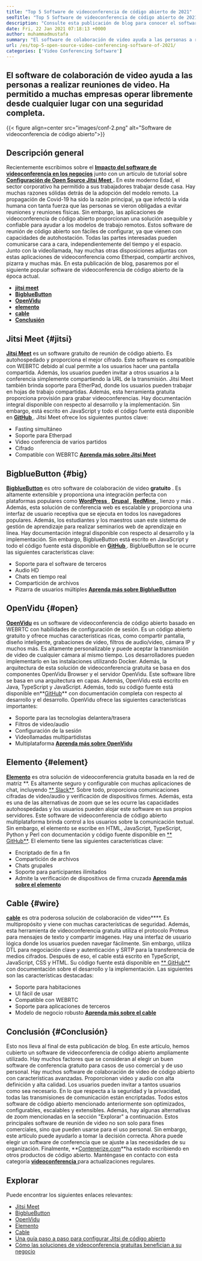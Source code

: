 ```yaml
---
title: "Top 5 Software de videoconferencia de código abierto de 2021" 
seoTitle: "Top 5 Software de videoconferencia de código abierto de 2021" 
description: "Consulte esta publicación de blog para conocer el software de videoconferencia de código abierto superior, que incluye Jitsi Meet, BigblueButton, OpenVidu, Element y Wire." 
date: Fri, 22 Jan 2021 07:18:13 +0000
author: muhammadmustafa
summary: "El software de colaboración de video ayuda a las personas a realizar reuniones de video. Ha permitido a muchas empresas operar libremente desde cualquier lugar con una seguridad completa." 
url: /es/top-5-open-source-video-conferencing-software-of-2021/
categories: ['Video Conferencing Software']
---
```


## El software de colaboración de video ayuda a las personas a realizar reuniones de video. Ha permitido a muchas empresas operar libremente desde cualquier lugar con una seguridad completa.

{{< figure align=center src="images/conf-2.png" alt="Software de videoconferencia de código abierto">}}


## Descripción general
Recientemente escribimos sobre el [ **Impacto del software de videoconferencia en los negocios**][1] junto con un artículo de tutorial sobre [ **Configuración de Open Source Jitsi Meet** ][2]**.** En este moderno Edad, el sector corporativo ha permitido a sus trabajadores trabajar desde casa. Hay muchas razones sólidas detrás de la adopción del modelo remoto. La propagación de Covid-19 ha sido la razón principal, ya que infectó la vida humana con tanta fuerza que las personas se vieron obligadas a evitar reuniones y reuniones físicas. Sin embargo, las aplicaciones de videoconferencia de código abierto proporcionan una solución asequible y confiable para ayudar a los modelos de trabajo remotos.
Estos software de reunión de código abierto son fáciles de configurar, ya que vienen con capacidades de autohostación. Todas las partes interesadas pueden comunicarse cara a cara, independientemente del tiempo y el espacio. Junto con la videollamada, hay muchas otras disposiciones adjuntas con estas aplicaciones de videoconferencia como Etherpad, compartir archivos, pizarra y muchas más. En esta publicación de blog, pasaremos por el siguiente popular software de videoconferencia de código abierto de la época actual.
* [ **jitsi meet** ][3]
* **[BigblueButton][4]** 
* **[OpenVidu][5]** 
* **[elemento][6]** 
* [ **cable** ][7]
* **[Conclusión][8]** 

## Jitsi Meet {#jitsi}

[ **Jitsi Meet**][9] es un software gratuito de reunión de código abierto. Es autohospedado y proporciona el mejor cifrado. Este software es compatible con WEBRTC debido al cual permite a los usuarios hacer una pantalla compartida. Además, los usuarios pueden invitar a otros usuarios a la conferencia simplemente compartiendo la URL de la transmisión. Jitsi Meet también brinda soporte para EtherPad, donde los usuarios pueden trabajar en hojas de trabajo compartidas. Además, esta herramienta gratuita proporciona provisión para grabar videoconferencias. Hay documentación integral disponible con respecto al desarrollo y la implementación. Sin embargo, está escrito en JavaScript y todo el código fuente está disponible en [**GitHub** ][10].
Jitsi Meet ofrece los siguientes puntos clave:
  * Fasting simultáneo
  * Soporte para Etherpad
  * Video conferencia de varios partidos
  * Cifrado
  * Compatible con WEBRTC
[ **Aprenda más sobre Jitsi Meet** ][11]

## BigblueButton {#big}

[ **BigblueButton**][12] es otro software de colaboración de video **gratuito** . Es altamente extensible y proporciona una integración perfecta con plataformas populares como [ **WordPress** ][13], [ **Drupal** ][14], [ **RedMine** ][15], lienzo y más . Además, esta solución de conferencia web es escalable y proporciona una interfaz de usuario receptiva que se ejecuta en todos los navegadores populares. Además, los estudiantes y los maestros usan este sistema de gestión de aprendizaje para realizar seminarios web de aprendizaje en línea. Hay documentación integral disponible con respecto al desarrollo y la implementación. Sin embargo, BigblueButton está escrito en JavaScript y todo el código fuente está disponible en [**GitHub** ][16].
BigblueButton se le ocurre las siguientes características clave:
  * Soporte para el software de terceros
  * Audio HD
  * Chats en tiempo real
  * Compartición de archivos
  * Pizarra de usuarios múltiples
[ **Aprenda más sobre BigblueButton** ][17]

## OpenVidu {#open}

[ **OpenVidu**][18] es un software de videoconferencia de código abierto basado en WEBRTC con habilidades de configuración de sesión. Es un código abierto gratuito y ofrece muchas características ricas, como compartir pantalla, diseño inteligente, grabaciones de video, filtros de audio/video, cámara IP y muchos más. Es altamente personalizable y puede aceptar la transmisión de video de cualquier cámara al mismo tiempo. Los desarrolladores pueden implementarlo en las instalaciones utilizando Docker. Además, la arquitectura de esta solución de videoconferencia gratuita se basa en dos componentes OpenVidu Browser y el servidor OpenVidu. Este software libre se basa en una arquitectura en capas. Además, OpenVidu está escrito en Java, TypeScript y JavaScript. Además, todo su código fuente está disponible en**[GitHub][19]** con documentación completa con respecto al desarrollo y el desarrollo.
OpenVidu ofrece las siguientes características importantes:
  * Soporte para las tecnologías delantera/trasera
  * Filtros de video/audio
  * Configuración de la sesión
  * Videollamadas multipartidistas
  * Multiplataforma
[ **Aprenda más sobre OpenVidu** ][18]

## Elemento {#element}

[ **Elemento**][20] es otra solución de videoconferencia gratuita basada en la red de matriz **. Es altamente seguro y configurable con muchas aplicaciones de chat, incluyendo [** Slack**][21]. Sobre todo, proporciona comunicaciones cifradas de video/audio y verificación de dispositivos firmes. Además, esta es una de las alternativas de zoom que se les ocurre las capacidades autohospedadas y los usuarios pueden alojar este software en sus propios servidores. Este software de videoconferencia de código abierto multiplataforma brinda control a los usuarios sobre la comunicación textual. Sin embargo, el elemento se escribe en HTML, JavaScript, TypeScript, Python y Perl con documentación y código fuente disponible en [** GitHub**][22].
El elemento tiene las siguientes características clave:
  * Encriptado de fin a fin
  * Compartición de archivos
  * Chats grupales
  * Soporte para participantes ilimitados
  * Admite la verificación de dispositivos de firma cruzada
[ **Aprenda más sobre el elemento** ][20]

## Cable {#wire}

[ **cable**][23] es otra poderosa solución de colaboración de video****. Es multipropósito y viene con muchas características de seguridad. Además, esta herramienta de videoconferencia gratuita utiliza el protocolo Proteus para mensajes de texto y compartir imágenes. Hay una interfaz de usuario lógica donde los usuarios pueden navegar fácilmente. Sin embargo, utiliza DTL para negociación clave y autenticación y SRTP para la transferencia de medios cifrados. Después de eso, el cable está escrito en TypeScript, JavaScript, CSS y HTML. Su código fuente está disponible en [** GitHub**][24] con documentación sobre el desarrollo y la implementación.
Las siguientes son las características destacadas:
  * Soporte para habitaciones
  * UI fácil de usar
  * Compatible con WEBRTC
  * Soporte para aplicaciones de terceros
  * Modelo de negocio robusto
[ **Aprenda más sobre el cable** ][25]

## Conclusión  {#Conclusión}

Esto nos lleva al final de esta publicación de blog. En este artículo, hemos cubierto un software de videoconferencia de código abierto ampliamente utilizado. Hay muchos factores que se consideran al elegir un buen software de conferencia gratuito para casos de uso comercial y de uso personal. Hay muchos software de colaboración de video de código abierto con características avanzadas. Proporcionan video y audio con alta definición y alta calidad. Los usuarios pueden invitar a tantos usuarios como sea necesario. En lo que respecta a la seguridad y la privacidad, todas las transmisiones de comunicación están encriptadas. Todos estos software de código abierto mencionado anteriormente son optimizados, configurables, escalables y extensibles.
Además, hay algunas alternativas de zoom mencionadas en la sección "Explorar" a continuación. Estos principales software de reunión de video no son solo para fines comerciales, sino que pueden usarse para el uso personal. Sin embargo, este artículo puede ayudarlo a tomar la decisión correcta. Ahora puede elegir un software de conferencia que se ajuste a las necesidades de su organización. Finalmente, **[Contenerize.com][26]**ha estado escribiendo en otros productos de código abierto. Manténgase en contacto con esta categoría [**videoconferencia** ][27] para actualizaciones regulares.

## Explorar
Puede encontrar los siguientes enlaces relevantes:
  * [Jitsi Meet][9]
  * [BigblueButton][12]
  * [OpenVidu][18]
  * [Elemento][20]
  * [Cable][23]
  * [Una guía paso a paso para configurar Jitsi de código abierto][2]
  * [Cómo las soluciones de videoconferencia gratuitas benefician a su negocio][28]



[1]: https://blog.containerize.com/video-conferencing-software/video-conferencing-apps-how-it-benefits-your-business/
[2]: https://blog.containerize.com/video-conferencing-software/how-to-set-up-open-source-jitsi-meet/
[3]: #jitsi
[4]: #big
[5]: #open
[6]: #element
[7]: #wire
[8]: #Conclusion
[9]: https://products.containerize.com/video-conferencing/jitsi
[10]: https://github.com/jitsi/jitsi-meet
[11]: https://jitsi.org/jitsi-meet/
[12]: https://products.containerize.com/video-conferencing/bigbluebutton
[13]: https://products.containerize.com/blogging/wordpress
[14]: https://products.containerize.com/content-management/drupal
[15]: https://products.containerize.com/project-management/redmine
[16]: https://github.com/bigbluebutton/bigbluebutton
[17]: https://bigbluebutton.org/
[18]: https://products.containerize.com/video-conferencing/openvidu
[19]: https://github.com/OpenVidu/openvidu
[20]: https://products.containerize.com/video-conferencing/element
[21]: https://slack.com/intl/en-pk/
[22]: https://github.com/vector-im/element-web
[23]: https://products.containerize.com/video-conferencing/wire
[24]: https://github.com/wireapp/wire-webapp
[25]: https://app.wire.com/
[26]: https://www.containerize.com/
[27]: https://products.containerize.com/video-conferencing/
[28]: https://blog.containerize.com/
